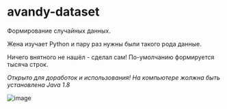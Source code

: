 # avandy-dataset

Формирование случайных данных.

Жена изучает Python и пару раз нужны были такого рода данные. 

Ничего внятного не нашёл - сделал сам! По-умолчанию формируется тысяча строк.

*Открыто для доработок и использования! На компьютере жолжна быть установлена Java 1.8*


![image](https://user-images.githubusercontent.com/45883640/187037205-54f2cd02-c990-49c3-98a6-637995ee4614.png)
